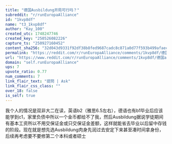 ```yaml
---
title: "德国Ausbildung开局可行吗？"
subreddit: "r/runEuropaAlliance"
id: "1kvp8df"
name: "t3_1kvp8df"
author: "Kay_100"
created_utc: 1748247746
created_key: "250526082226"
capture_ts: "250927160452"
content_sha256: "32d043d9331f92df38b8fed9687cadc8c871a0d77f593b499afaec2ed6d4d2b2"
permalink: "https://reddit.com/r/runEuropaAlliance/comments/1kvp8df/德国ausbildung开局可行吗/"
url: "https://www.reddit.com/r/runEuropaAlliance/comments/1kvp8df/德国ausbildung开局可行吗/"
domain: "self.runEuropaAlliance"
ups: 7
upvote_ratio: 0.77
num_comments: 7
link_flair_text: "提問 | Ask"
link_flair_css_class: ""
over_18: false
is_self: true
---
```


我个人的情况是双非大二在读，英语b2（雅思6.5左右），德语也有b1毕业后应该能学到c1，家里负债中所以一个金币都给不了我，然后Ausbildung据说学徒期间有基本工资所以不用交保证金或只交保证金差额，这样就能省去毕业以后留中存钱的阶段。现在就是想先选Ausbildung肉身先润过去安定下来甚至凑时间拿身份，后续再考虑要不要修第二个本科或者硕士
